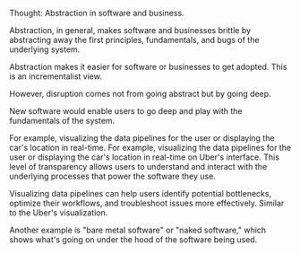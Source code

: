 Thought: Abstraction in software and business.

Abstraction, in general, makes software and businesses brittle by abstracting away the first principles, fundamentals, and bugs of the underlying system. 

Abstraction makes it easier for software or businesses to get adopted. This is an incrementalist view. 

However, disruption comes not from going abstract but by going deep. 

New software would enable users to go deep and play with the fundamentals of the system. 

For example, visualizing the data pipelines for the user or displaying the car's location in real-time.
For example, visualizing the data pipelines for the user or displaying the car's location in real-time on Uber's interface. This level of transparency allows users to understand and interact with the underlying processes that power the software they use.

Visualizing data pipelines can help users identify potential bottlenecks, optimize their workflows, and troubleshoot issues more effectively. Similar to the Uber's visualization.

Another example is "bare metal software" or "naked software," which shows what's going on under the hood of the software being used.